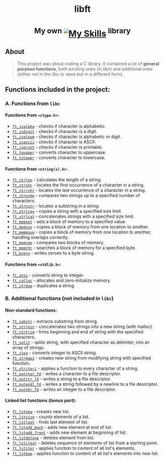 # <p align="center">**libft**</p>
# <p align="center"> <sup>My own  </sup> [![My Skills](https://skillicons.dev/icons?i=c)](https://skillicons.dev)<sup>  library</sup> </p>

## About
> This project was about coding a C library. It contained a lot of **general purpose functions**, both existing ones (in libc) and additional ones (either not in the libc or were but in a different form). 

## Functions included in the project: 

### A. Functions from `libc`

#### Functions from `<ctype.h>`:
- [`ft_isalpha`](https://github.com/MaryKateEvan/42_libft/blob/master/ft_isalpha.c) - checks if character is alphabetic.
- [`ft_isdigit`](https://github.com/MaryKateEvan/42_libft/blob/master/ft_isdigit.c) - checks if character is a digit.
- [`ft_isalnum`](https://github.com/MaryKateEvan/42_libft/blob/master/ft_isalnum.c) - checks if character is alphabetic or digit.
- [`ft_isascii`](https://github.com/MaryKateEvan/42_libft/blob/master/ft_isascii.c) - checks if character is ASCII.
- [`ft_isprint`](https://github.com/MaryKateEvan/42_libft/blob/master/ft_isprint.c) - checks if character is printable.
- [`ft_toupper`](https://github.com/MaryKateEvan/42_libft/blob/master/ft_toupper.c) - converts character to uppercase.
- [`ft_tolower`](https://github.com/MaryKateEvan/42_libft/blob/master/ft_tolower.c) - converts character to lowercase.

#### Functions from `<string(s).h>`:
- [`ft_strlen`](https://github.com/MaryKateEvan/42_libft/blob/master/ft_strlen.c) - calculates the length of a string.
- [`ft_strchr`](https://github.com/MaryKateEvan/42_libft/blob/master/ft_strchr.c) - locates the first occurrence of a character in a string.
- [`ft_strrchr`](https://github.com/MaryKateEvan/42_libft/blob/master/ft_strrchr.c) - locates the last occurrence of a character in a string.
- [`ft_strncmp`](https://github.com/MaryKateEvan/42_libft/blob/master/ft_strncmp.c) - compares two strings up to a specified number of characters.
- [`ft_strnstr`](https://github.com/MaryKateEvan/42_libft/blob/master/ft_strnstr.c) - locates a substring in a string.
- [`ft_strlcpy`](https://github.com/MaryKateEvan/42_libft/blob/master/ft_strlcpy.c) - copies a string with a specified size limit.
- [`ft_strlcat`](https://github.com/MaryKateEvan/42_libft/blob/master/ft_strlcat.c) - concatenates strings with a specified size limit.
- [`ft_memset`](https://github.com/MaryKateEvan/42_libft/blob/master/ft_memset.c) -  sets a block of memory to a specified value.
- [`ft_memcpy`](https://github.com/MaryKateEvan/42_libft/blob/master/ft_memcpy.c) - copies a block of memory from one location to another.
- [`ft_memmove`](https://github.com/MaryKateEvan/42_libft/blob/master/ft_memmove.c) - copies a block of memory from one location to another, handling overlaps correctly.
- [`ft_memcmp`](https://github.com/MaryKateEvan/42_libft/blob/master/ft_memcmp.c) - compares two blocks of memory.
- [`ft_memchr`](https://github.com/MaryKateEvan/42_libft/blob/master/ft_memchr.c) - searches a block of memory for a specified byte.
- [`ft_bzero`](https://github.com/MaryKateEvan/42_libft/blob/master/ft_bzero.c) - writes zeroes to a byte string.

#### Functions from `<stdlib.h>`:
- [`ft_atoi`](https://github.com/MaryKateEvan/42_libft/blob/master/ft_atoi.c) - converts string to integer.
- [`ft_calloc`](https://github.com/MaryKateEvan/42_libft/blob/master/ft_calloc.c) - allocates and zero-initialize memory.
- [`ft_strdup`](https://github.com/MaryKateEvan/42_libft/blob/master/ft_strdup.c) - duplicates a string.<br>

### B. Additional functions (**not** included in `libc`)

#### Non-standard functions:
- [`ft_substr`](https://github.com/MaryKateEvan/42_libft/blob/master/ft_substr.c) - extracts substring from string.
- [`ft_strjoin`](https://github.com/MaryKateEvan/42_libft/blob/master/ft_strjoin.c) - concatenates two strings into a new string (with malloc).
- [`ft_strtrim`](https://github.com/MaryKateEvan/42_libft/blob/master/ft_strtrim.c) - trims beginning and end of string with the specified characters.
- [`ft_split`](https://github.com/MaryKateEvan/42_libft/blob/master/ft_split.c) - splits string, with specified character as delimiter, into an array of strings.
- [`ft_itoa`](https://github.com/MaryKateEvan/42_libft/blob/master/ft_itoa.c) - converts integer to ASCII string.
- [`ft_strmapi`](https://github.com/MaryKateEvan/42_libft/blob/master/ft_strmapi.c) - creates new string from modifying string with specified function.
- [`ft_striteri`](https://github.com/MaryKateEvan/42_libft/blob/master/ft_striteri.c) - applies a function to every character of a string.
- [`ft_putchar_fd`](https://github.com/MaryKateEvan/42_libft/blob/master/ft_putchar_fd.c) - writes a character to a file descriptor.
- [`ft_putstr_fd`](https://github.com/MaryKateEvan/42_libft/blob/master/ft_putstr_fd.c) - writes a string to a file descriptor.
- [`ft_putendl_fd`](https://github.com/MaryKateEvan/42_libft/blob/master/ft_putendl_fd.c) - writes a string followed by a newline to a file descriptor.
- [`ft_putnbr_fd`](https://github.com/MaryKateEvan/42_libft/blob/master/ft_putnbr_fd.c) - writes an integer to a file descriptor.

#### Linked list functions (_bonus part_):
- [`ft_lstnew`](https://github.com/MaryKateEvan/42_libft/blob/master/ft_lstnew.c) - creates new list.
- [`ft_lstsize`](https://github.com/MaryKateEvan/42_libft/blob/master/ft_lstsize.c) - counts elements of a list.
- [`ft_lstlast`](https://github.com/MaryKateEvan/42_libft/blob/master/ft_lstlast.c) - finds last element of list.
- [`ft_lstadd_back`](https://github.com/MaryKateEvan/42_libft/blob/master/ft_lstadd_back.c) - adds new element at end of list.
- [`ft_lstadd_front`](https://github.com/MaryKateEvan/42_libft/blob/master/ft_lstadd_front.c) - adds new element at beginning of list.
- [`ft_lstdelone`](https://github.com/MaryKateEvan/42_libft/blob/master/ft_lstdelone.c) - deletes element from list.
- [`ft_lstclear`](https://github.com/MaryKateEvan/42_libft/blob/master/ft_lstclear.c) - deletes sequence of elements of list from a starting point.
- [`ft_lstiter`](https://github.com/MaryKateEvan/42_libft/blob/master/ft_lstiter.c) - applies function to content of all list's elements.
- [`ft_lstmap`](https://github.com/MaryKateEvan/42_libft/blob/master/ft_lstmap.c) - applies function to content of all list's elements into new list.

